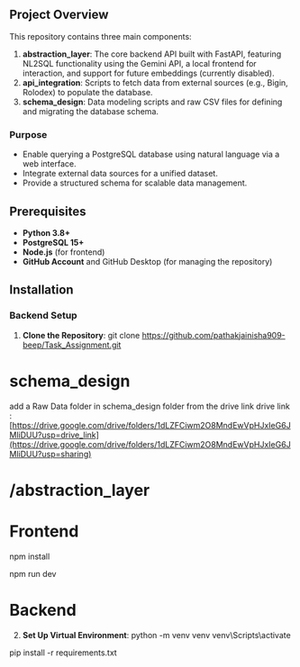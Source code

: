 

## Project Overview

This repository contains three main components:

1. **abstraction_layer**: The core backend API built with FastAPI, featuring NL2SQL functionality using the Gemini API, a local frontend for interaction, and support for future embeddings (currently disabled).
2. **api_integration**: Scripts to fetch data from external sources (e.g., Bigin, Rolodex) to populate the database.
3. **schema_design**: Data modeling scripts and raw CSV files for defining and migrating the database schema.

### Purpose
- Enable querying a PostgreSQL database using natural language via a web interface.
- Integrate external data sources for a unified dataset.
- Provide a structured schema for scalable data management.

## Prerequisites
- **Python 3.8+**
- **PostgreSQL 15+** 
- **Node.js** (for frontend)
- **GitHub Account** and GitHub Desktop (for managing the repository)

## Installation

### Backend Setup
1. **Clone the Repository**:
  git clone https://github.com/pathakjainisha909-beep/Task_Assignment.git

# schema_design

add a Raw Data folder in schema_design folder from the drive link
drive link : [https://drive.google.com/drive/folders/1dLZFCiwm2O8MndEwVpHJxIeG6JMliDUU?usp=drive_link](https://drive.google.com/drive/folders/1dLZFCiwm2O8MndEwVpHJxIeG6JMliDUU?usp=sharing)

# /abstraction_layer

# Frontend

npm install

npm run dev

# Backend

2. **Set Up Virtual Environment**:
 python -m venv venv
venv\Scripts\activate

pip install -r requirements.txt





